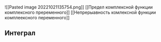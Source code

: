 ![[Pasted image 20221021135754.png]]
[[Предел комплексной функции комплексного преременного]]
[[Непрерыавность комлексной функции комплеексного переменного]]
## Интеграл

